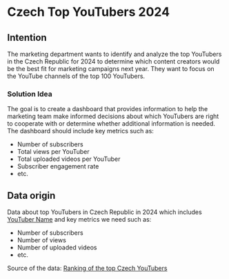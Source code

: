 # Czech Top YouTubers 2024

## Intention
The marketing department wants to identify and analyze the top YouTubers in the Czech Republic for 2024 to determine which content creators would be the best fit for marketing campaigns next year. They want to focus on the YouTube channels of the top 100 YouTubers.

### Solution Idea
The goal is to create a dashboard that provides information to help the marketing team make informed decisions about which YouTubers are right to cooperate with or determine whether additional information is needed. The dashboard should include key metrics such as:
- Number of subscribers
- Total views per YouTuber
- Total uploaded videos per YouTuber
- Subscriber engagement rate
- etc.

## Data origin

Data about top YouTubers in Czech Republic in 2024 which includes <u>YouTuber Name</u> and key metrics we need such as:

- Number of subscribers
- Number of views
- Number of uploaded videos
- etc.

Source of the data: [Ranking of the top Czech YouTubers](https://starngage.com/plus/en-us/influencer/ranking/youtube/czech-republic)
